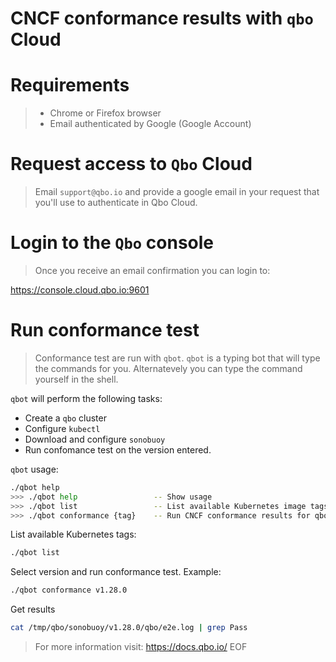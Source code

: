 # CNCF conformance results with `qbo` Cloud

# Requirements
> * Chrome or Firefox browser
> * Email authenticated by Google (Google Account)

# Request access to `Qbo` Cloud

> Email `support@qbo.io` and provide a google email in your request that you'll use to authenticate in Qbo Cloud.

# Login to the `Qbo` console

> Once you receive an email confirmation you can login to:

https://console.cloud.qbo.io:9601

# Run conformance test

> Conformance test are run with `qbot`. `qbot` is a typing bot that will type the commands for you. Alternatevely you can type the command yourself in the shell.


`qbot` will perform the following tasks:
* Create a `qbo` cluster
* Configure `kubectl`
* Download and configure `sonobuoy` 
* Run confomance test on the version entered.

`qbot` usage:

```bash
./qbot help
>>> ./qbot help                 -- Show usage
>>> ./qbot list                 -- List available Kubernetes image tags
>>> ./qbot conformance {tag}    -- Run CNCF conformance results for qbo
```

List available Kubernetes tags:

```bash
./qbot list
```


Select version and run conformance test. Example: 
```bash
./qbot conformance v1.28.0
```
Get results
```bash
cat /tmp/qbo/sonobuoy/v1.28.0/qbo/e2e.log | grep Pass
```
> For more information visit: https://docs.qbo.io/
EOF
